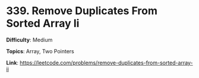 # 339. Remove Duplicates From Sorted Array Ii

**Difficulty**: Medium

**Topics**: Array, Two Pointers

**Link**: https://leetcode.com/problems/remove-duplicates-from-sorted-array-ii
